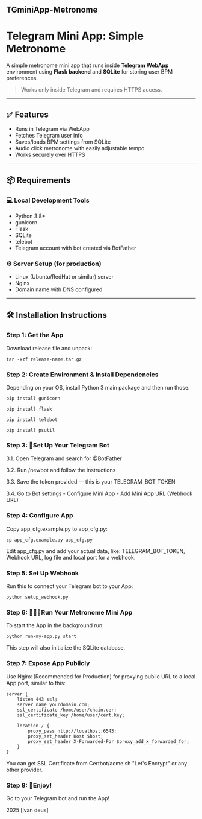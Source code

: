 ## TGminiApp-Metronome
# Telegram Mini App: Simple Metronome

A simple metronome mini app that runs inside **Telegram WebApp** environment using **Flask backend** and **SQLite** for storing user BPM preferences.

> Works only inside Telegram and requires HTTPS access.

---

## ✅ Features

- Runs in Telegram via WebApp
- Fetches Telegram user info
- Saves/loads BPM settings from SQLite
- Audio click metronome with easily adjustable tempo
- Works securely over HTTPS

---

## 📦 Requirements

### 💻 Local Development Tools

- Python 3.8+
- gunicorn
- Flask
- SQLite
- telebot
- Telegram account with bot created via BotFather

### ⚙️ Server Setup (for production)

- Linux (Ubuntu/RedHat or similar) server
- Nginx
- Domain name with DNS configured

---

## 🛠️ Installation Instructions

### Step 1: Get the App

Download release file and unpack:

`tar -xzf release-name.tar.gz`

### Step 2: Create Environment & Install Dependencies

Depending on your OS, install Python 3 main package and then run those:
```
pip install gunicorn

pip install flask

pip install telebot

pip install psutil
```
### Step 3: 🤖Set Up Your Telegram Bot

3.1. Open Telegram and search for @BotFather

3.2. Run /newbot and follow the instructions

3.3. Save the token provided — this is your TELEGRAM_BOT_TOKEN

3.4. Go to Bot settings - Configure Mini App - Add Mini App URL (Webhook URL)

### Step 4: Configure App

Copy app_cfg.example.py to app_cfg.py:

`cp app_cfg.example.py app_cfg.py`

Edit app_cfg.py and add your actual data, like: TELEGRAM_BOT_TOKEN, Webhook URL, log file and local port for a webhook.

### Step 5: Set Up Webhook 

Run this to connect your Telegram bot to your App:

`python setup_webhook.py`

### Step 6: 🏃🏻‍♂️Run Your Metronome Mini App

To start the App in the background run: 

`python run-my-app.py start`

This step will also initialize the SQLite database.

### Step 7: Expose App Publicly

Use Nginx (Recommended for Production) for proxying public URL to a local App port, similar to this:

```
server {
    listen 443 ssl;
    server_name yourdomain.com;
    ssl_certificate /home/user/chain.cer;
    ssl_certificate_key /home/user/cert.key;

    location / {
        proxy_pass http://localhost:6543;
        proxy_set_header Host $host;
        proxy_set_header X-Forwarded-For $proxy_add_x_forwarded_for;
    }
}
```

You can get SSL Certificate from Certbot/acme.sh "Let's Encrypt" or any other provider.

### Step 8: 🎉Enjoy!

Go to your Telegram bot and run the App!


2025 [ivan deus]
